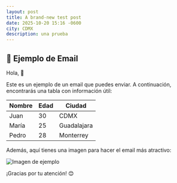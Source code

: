 ```yaml
---
layout: post
title: A brand-new test post
date: 2025-10-20 15:16 -0600
city: CDMX
description: una prueba
---
```


## 📧 Ejemplo de Email

Hola, 👋

Este es un ejemplo de un email que puedes enviar. A continuación, encontrarás una tabla con información útil:

| Nombre   | Edad | Ciudad  |
|----------|------|---------|
| Juan     | 30   | CDMX    |
| María    | 25   | Guadalajara |
| Pedro    | 28   | Monterrey |

Además, aquí tienes una imagen para hacer el email más atractivo:

![Imagen de ejemplo](https://upload.wikimedia.org/wikipedia/commons/thumb/4/4d/Cat_November_2010-1a.jpg)

¡Gracias por tu atención! 😊
